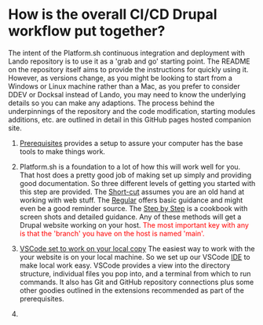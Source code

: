 
# How is the overall CI/CD Drupal workflow put together?

The intent of the Platform.sh continuous integration and deployment with Lando repository is to use it as a 'grab and go' starting point.  The README on the repository itself aims to provide the instructions for quickly using it.  However, as versions change, as you might be looking to start from a Windows or Linux machine rather than a Mac, as you prefer to consider DDEV or Docksal instead of Lando, you may need to know the underlying details so you can make any adaptions.  The process behind the underpinnings of the repository and the code modification, starting modules additions, etc. are outlined in detail in this GitHub pages hosted companion site.

1) [Prerequisites](../cicd/prerequisites.md) provides a setup to assure your computer has the base tools to make things work.

2) Platform.sh is a foundation to a lot of how this will work well for you.  That host does a pretty good job of making set up simply and providing good documentation.  So three different levels of getting you started with this step are provided.  The [Short-cut](../cicd/platformshdrupal.md#Short-cut-approach:) assumes you are an old hand at working with web stuff.  The [Regular](../cicd/platformshdrupal.md#Regular-approach:) offers basic guidance and might even be a good reminder source.  The [Step by Step](../cicd/platformshdrupal.md#Step-by-Step) is a cookbook with screen shots and detailed guidance.  Any of these methods will get a Drupal website working on your host.  <font color=red>The most important key with any is that the 'branch' you have on the host is named 'main'.</font>

3) [VSCode set to work on your local copy](vscodedrupallocal.md) The easiest way to work with the your website is on your local machine.  So we set up our VSCode [IDE](../book/ide.md) to make local work easy.  VSCode provides a view into the directory structure, individual files you pop into, and a terminal from which to run commands.  It also has Git and GitHub repository connections plus some other goodies outlined in the extensions recommended as part of the prerequisites. 

4) 


